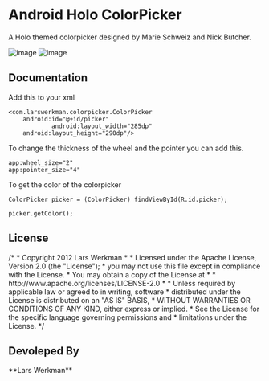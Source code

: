 <h1>Android Holo ColorPicker</h1>

A Holo themed colorpicker designed by Marie Schweiz and Nick Butcher.

![image](https://lh3.googleusercontent.com/-RzpEyLl-1xM/UOMyztql1gI/AAAAAAAAATs/UKBuqZZtaZw//HoloColorPickerFramed1.png)
![image](https://lh4.googleusercontent.com/-sXAPd8onJ_8/UOMyzjA6c4I/AAAAAAAAATo/DY4kIzo7TtU//HoloColorPickerFramed2.png)


<h2>Documentation</h2>
Add this to your xml

	<com.larswerkman.colorpicker.ColorPicker
        android:id="@+id/picker"
                android:layout_width="285dp"
        android:layout_height="290dp"/>
        
To change the thickness of the wheel and the pointer you can add this.
 
 	app:wheel_size="2"
    app:pointer_size="4"

To get the color of the colorpicker

	ColorPicker picker = (ColorPicker) findViewById(R.id.picker);
	
	picker.getColor();
	
<H2>License</H2>
	/*
 	* Copyright 2012 Lars Werkman
 	*
 	* Licensed under the Apache License, Version 2.0 (the 	"License");
 	* you may not use this file except in compliance with 	the License.
 	* You may obtain a copy of the License at
 	*
 	*     http://www.apache.org/licenses/LICENSE-2.0
 	*
 	* Unless required by applicable law or agreed to in 	writing, software
	 * distributed under the License is distributed on an 	"AS IS" BASIS,
 	* WITHOUT WARRANTIES OR CONDITIONS OF ANY KIND, 	either express or implied.
 	* See the License for the specific language governing 	permissions and
 	* limitations under the License.
 	*/

<h2>Devoleped By</h2>
**Lars Werkman**